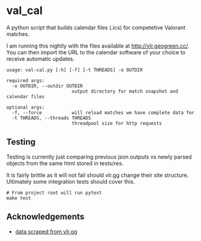 
# val_cal

A python script that builds calendar files (.ics) for competetive Valorant matches.

I am running this nightly with the files available at http://vlr.geogreen.cc/. You can then import the URL to the calendar software of your choice to receive automatic updates.


```
usage: val-cal.py [-h] [-f] [-t THREADS] -o OUTDIR

required args:
  -o OUTDIR, --outdir OUTDIR
                        output directory for match snapshot and calendar files

optional args:
  -f, --force           will reload matches we have complete data for
  -t THREADS, --threads THREADS
                        threadpool size for http requests
```

## Testing

Testing is currently just comparing previous json outputs vs newly parsed objects from the same html stored in tests/res. 

It is fairly brittle as it will not fail should vlr.gg change their site structure. Ultimately some integration tests should cover this.

```
# From project root will run pytest
make test
```

## Acknowledgements

 - [data scraped from vlr.gg](https://vlr.gg)



